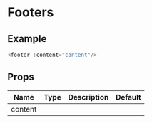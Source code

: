 # Footers

## Example

<footer-demo/>

``` js
<footer :content="content"/>
```

## Props
Name | Type   | Description | Default
---- | :----: | ----------- | -----
content |        |             |